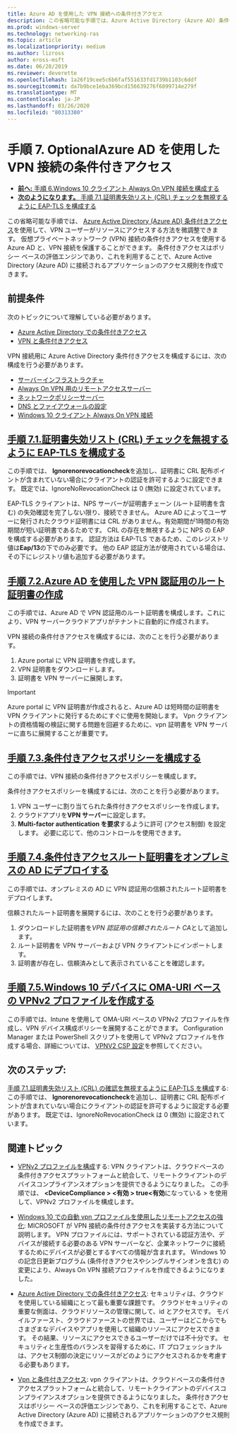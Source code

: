 ```yaml
---
title: Azure AD を使用した VPN 接続への条件付きアクセス
description: この省略可能な手順では、Azure Active Directory (Azure AD) 条件付きアクセスを使用して、承認された VPN ユーザーがリソースにアクセスする方法を微調整できます。
ms.prod: windows-server
ms.technology: networking-ras
ms.topic: article
ms.localizationpriority: medium
ms.author: lizross
author: eross-msft
ms.date: 06/28/2019
ms.reviewer: deverette
ms.openlocfilehash: 1a26f19cee5c6b6faf551633fd1739b1103c6ddf
ms.sourcegitcommit: da7b9bce1eba369bcd156639276f6899714e279f
ms.translationtype: MT
ms.contentlocale: ja-JP
ms.lasthandoff: 03/26/2020
ms.locfileid: "80313380"
---
```

# <a name="step-7-optional-conditional-access-for-vpn-connectivity-using-azure-ad"></a>手順 7. OptionalAzure AD を使用した VPN 接続の条件付きアクセス

- [**前へ:** 手順 6.Windows 10 クライアント Always On VPN 接続を構成する](always-on-vpn/deploy/vpn-deploy-client-vpn-connections.md)
- [**次のようになります。** 手順 7.1.証明書失効リスト (CRL) チェックを無視するように EAP-TLS を構成する](vpn-config-eap-tls-to-ignore-crl-checking.md)

この省略可能な手順では、 [Azure Active Directory (Azure AD) 条件付きアクセス](https://docs.microsoft.com/azure/active-directory/active-directory-conditional-access-azure-portal)を使用して、VPN ユーザーがリソースにアクセスする方法を微調整できます。 仮想プライベートネットワーク (VPN) 接続の条件付きアクセスを使用する Azure AD と、VPN 接続を保護することができます。 条件付きアクセスはポリシー ベースの評価エンジンであり、これを利用することで、Azure Active Directory (Azure AD) に接続されるアプリケーションのアクセス規則を作成できます。

## <a name="prerequisites"></a>前提条件

次のトピックについて理解している必要があります。

- [Azure Active Directory での条件付きアクセス](https://docs.microsoft.com/azure/active-directory/active-directory-conditional-access-azure-portal)
- [VPN と条件付きアクセス](https://docs.microsoft.com/windows/access-protection/vpn/vpn-conditional-access)

VPN 接続用に Azure Active Directory 条件付きアクセスを構成するには、次の構成を行う必要があります。

- [サーバーインフラストラクチャ](always-on-vpn/deploy/vpn-deploy-server-infrastructure.md)
- [Always On VPN 用のリモートアクセスサーバー](always-on-vpn/deploy/vpn-deploy-ras.md)
- [ネットワークポリシーサーバー](always-on-vpn/deploy/vpn-deploy-nps.md)
- [DNS とファイアウォールの設定](always-on-vpn/deploy/vpn-deploy-dns-firewall.md)
- [Windows 10 クライアント Always On VPN 接続](always-on-vpn/deploy/vpn-deploy-client-vpn-connections.md)

## <a name="step-71-configure-eap-tls-to-ignore-certificate-revocation-list-crl-checking"></a>[手順 7.1.証明書失効リスト (CRL) チェックを無視するように EAP-TLS を構成する](vpn-config-eap-tls-to-ignore-crl-checking.md)

この手順では、 **Ignorenorevocationcheck**を追加し、証明書に CRL 配布ポイントが含まれていない場合にクライアントの認証を許可するように設定できます。 既定では、IgnoreNoRevocationCheck は 0 (無効) に設定されています。

EAP-TLS クライアントは、NPS サーバーが証明書チェーン (ルート証明書を含む) の失効確認を完了しない限り、接続できません。 Azure AD によってユーザーに発行されたクラウド証明書には CRL がありません。有効期間が1時間の有効期間が短い証明書であるためです。 CRL の存在を無視するように NPS の EAP を構成する必要があります。 認証方法は EAP-TLS であるため、このレジストリ値は**Eap/13**の下でのみ必要です。 他の EAP 認証方法が使用されている場合は、その下にレジストリ値も追加する必要があります。

## <a name="step-72-create-root-certificates-for-vpn-authentication-with-azure-ad"></a>[手順 7.2.Azure AD を使用した VPN 認証用のルート証明書の作成](vpn-create-root-cert-for-vpn-auth-azure-ad.md)

この手順では、Azure AD で VPN 認証用のルート証明書を構成します。これにより、VPN サーバークラウドアプリがテナントに自動的に作成されます。  

VPN 接続の条件付きアクセスを構成するには、次のことを行う必要があります。

1. Azure portal に VPN 証明書を作成します。
2. VPN 証明書をダウンロードします。
3. 証明書を VPN サーバーに展開します。

> [!IMPORTANT]
> Azure portal に VPN 証明書が作成されると、Azure AD は短時間の証明書を VPN クライアントに発行するためにすぐに使用を開始します。 Vpn クライアントの資格情報の検証に関する問題を回避するために、vpn 証明書を VPN サーバーに直ちに展開することが重要です。

## <a name="step-73-configure-the-conditional-access-policy"></a>[手順 7.3.条件付きアクセスポリシーを構成する](vpn-config-conditional-access-policy.md)

この手順では、VPN 接続の条件付きアクセスポリシーを構成します。

条件付きアクセスポリシーを構成するには、次のことを行う必要があります。

1. VPN ユーザーに割り当てられた条件付きアクセスポリシーを作成します。
2. クラウドアプリを**VPN サーバー**に設定します。
3. **Multi-factor authentication を要求**するように許可 (アクセス制御) を設定します。  必要に応じて、他のコントロールを使用できます。

## <a name="step-74-deploy-conditional-access-root-certificates-to-on-premises-ad"></a>[手順 7.4.条件付きアクセスルート証明書をオンプレミスの AD にデプロイする](vpn-deploy-cond-access-root-cert-to-on-premise-ad.md)

この手順では、オンプレミスの AD に VPN 認証用の信頼されたルート証明書をデプロイします。

信頼されたルート証明書を展開するには、次のことを行う必要があります。

1. ダウンロードした証明書を*VPN 認証用の信頼されたルート CA*として追加します。
2. ルート証明書を VPN サーバーおよび VPN クライアントにインポートします。
3. 証明書が存在し、信頼済みとして表示されていることを確認します。

## <a name="step-75-create-oma-dm-based-vpnv2-profiles-to-windows-10-devices"></a>[手順 7.5.Windows 10 デバイスに OMA-URI ベースの VPNv2 プロファイルを作成する](vpn-create-oma-dm-based-vpnv2-profiles.md)

この手順では、Intune を使用して OMA-URI ベースの VPNv2 プロファイルを作成し、VPN デバイス構成ポリシーを展開することができます。 Configuration Manager または PowerShell スクリプトを使用して VPNv2 プロファイルを作成する場合、詳細については、 [VPNV2 CSP 設定](https://docs.microsoft.com/windows/client-management/mdm/vpnv2-csp)を参照してください。

## <a name="next-steps"></a>次のステップ:

[手順 7.1.証明書失効リスト (CRL) の確認を無視するように EAP-TLS を構成](vpn-config-eap-tls-to-ignore-crl-checking.md)する: この手順では、 **Ignorenorevocationcheck**を追加し、証明書に CRL 配布ポイントが含まれていない場合にクライアントの認証を許可するように設定する必要があります。 既定では、IgnoreNoRevocationCheck は 0 (無効) に設定されています。

## <a name="related-topics"></a>関連トピック

- [VPNv2 プロファイルを構成](https://docs.microsoft.com/windows/access-protection/vpn/vpn-conditional-access)する: VPN クライアントは、クラウドベースの条件付きアクセスプラットフォームと統合して、リモートクライアントのデバイスコンプライアンスオプションを提供できるようになりました。 この手順では、 **\<DeviceCompliance > \<有効 > true\<有効**になっている > を使用して、VPNv2 プロファイルを構成します。

- [Windows 10 での自動 vpn プロファイルを使用したリモートアクセスの強化](https://www.microsoft.com/itshowcase/Article/Content/894/Enhancing-remote-access-in-Windows-10-with-an-automatic-VPN-profile): MICROSOFT が VPN 接続の条件付きアクセスを実装する方法について説明します。 VPN プロファイルには、サポートされている認証方法や、デバイスが接続する必要のある VPN サーバーなど、企業ネットワークに接続するためにデバイスが必要とするすべての情報が含まれます。 Windows 10 の記念日更新プログラム (条件付きアクセスやシングルサインオンを含む) の変更により、Always On VPN 接続プロファイルを作成できるようになりました。

- [Azure Active Directory での条件付きアクセス](https://docs.microsoft.com/azure/active-directory/active-directory-conditional-access-azure-portal): セキュリティは、クラウドを使用している組織にとって最も重要な課題です。 クラウドセキュリティの重要な側面は、クラウドリソースの管理に関して、id とアクセスです。 モバイルファースト、クラウドファーストの世界では、ユーザーはどこからでもさまざまなデバイスやアプリを使用して組織のリソースにアクセスできます。 その結果、リソースにアクセスできるユーザーだけでは不十分です。 セキュリティと生産性のバランスを習得するために、IT プロフェッショナルは、アクセス制御の決定にリソースがどのようにアクセスされるかを考慮する必要もあります。

- [Vpn と条件付きアクセス](https://docs.microsoft.com/windows/access-protection/vpn/vpn-conditional-access): vpn クライアントは、クラウドベースの条件付きアクセスプラットフォームと統合して、リモートクライアントのデバイスコンプライアンスオプションを提供できるようになりました。 条件付きアクセスはポリシー ベースの評価エンジンであり、これを利用することで、Azure Active Directory (Azure AD) に接続されるアプリケーションのアクセス規則を作成できます。

